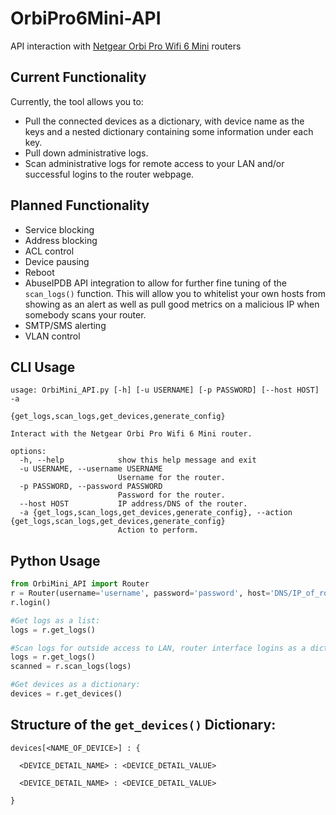 # OrbiPro6Mini-API
API interaction with [Netgear Orbi Pro Wifi 6 Mini](https://www.netgear.com/business/wifi/mesh/sxk30/) routers

## Current Functionality

Currently, the tool allows you to:
  * Pull the connected devices as a dictionary, with device name as the keys and a nested dictionary containing some information under each key.
  * Pull down administrative logs.
  * Scan administrative logs for remote access to your LAN and/or successful logins to the router webpage.

## Planned Functionality
  * Service blocking
  * Address blocking
  * ACL control
  * Device pausing
  * Reboot
  * AbuseIPDB API integration to allow for further fine tuning of the ```scan_logs()``` function. This will allow you to whitelist your own hosts from showing as an alert as well as pull good metrics on a malicious IP when somebody scans your router.
  * SMTP/SMS alerting
  * VLAN control
## CLI Usage
```
usage: OrbiMini_API.py [-h] [-u USERNAME] [-p PASSWORD] [--host HOST] -a
                       {get_logs,scan_logs,get_devices,generate_config}

Interact with the Netgear Orbi Pro Wifi 6 Mini router.

options:
  -h, --help            show this help message and exit
  -u USERNAME, --username USERNAME
                        Username for the router.
  -p PASSWORD, --password PASSWORD
                        Password for the router.
  --host HOST           IP address/DNS of the router.
  -a {get_logs,scan_logs,get_devices,generate_config}, --action {get_logs,scan_logs,get_devices,generate_config}
                        Action to perform.
```
## Python Usage
```python
from OrbiMini_API import Router
r = Router(username='username', password='password', host='DNS/IP_of_router')
r.login()

#Get logs as a list:
logs = r.get_logs()

#Scan logs for outside access to LAN, router interface logins as a dict:
logs = r.get_logs()
scanned = r.scan_logs(logs)

#Get devices as a dictionary:
devices = r.get_devices()
```
## Structure of the ```get_devices()``` Dictionary:
```
devices[<NAME_OF_DEVICE>] : {

  <DEVICE_DETAIL_NAME> : <DEVICE_DETAIL_VALUE>
  
  <DEVICE_DETAIL_NAME> : <DEVICE_DETAIL_VALUE>
  
}
```
